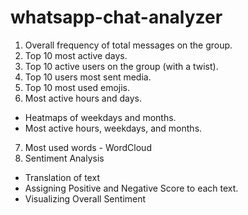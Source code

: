 # whatsapp-chat-analyzer
1. Overall frequency of total messages on the group.
2. Top 10 most active days.
3. Top 10 active users on the group (with a twist).
4. Top 10 users most sent media.
5. Top 10 most used emojis.
6. Most active hours and days.
 - Heatmaps of weekdays and months.
 - Most active hours, weekdays, and months.
7. Most used words - WordCloud
8. Sentiment Analysis
 - Translation of text
 - Assigning Positive and Negative Score to each text.
 - Visualizing Overall Sentiment
